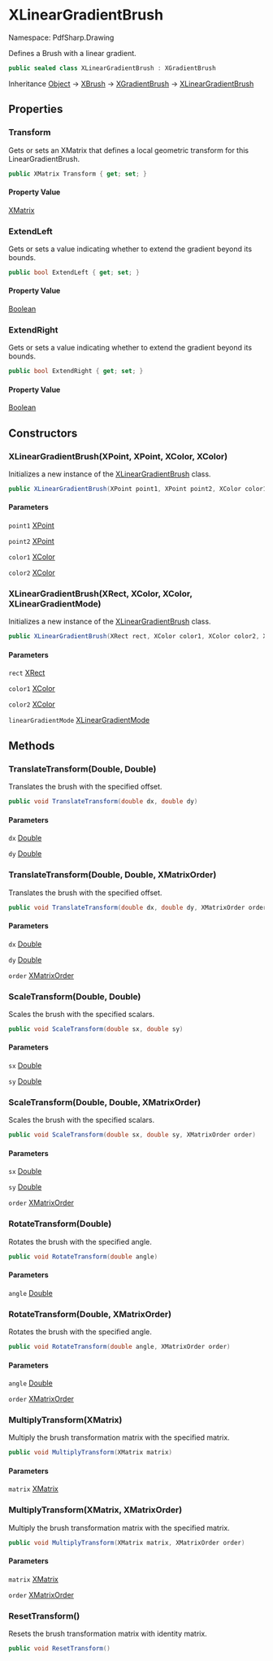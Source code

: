 # XLinearGradientBrush

Namespace: PdfSharp.Drawing

Defines a Brush with a linear gradient.

```csharp
public sealed class XLinearGradientBrush : XGradientBrush
```

Inheritance [Object](https://docs.microsoft.com/en-us/dotnet/api/system.object) → [XBrush](./pdfsharp.drawing.xbrush) → [XGradientBrush](./pdfsharp.drawing.xgradientbrush) → [XLinearGradientBrush](./pdfsharp.drawing.xlineargradientbrush)

## Properties

### **Transform**

Gets or sets an XMatrix that defines a local geometric transform for this LinearGradientBrush.

```csharp
public XMatrix Transform { get; set; }
```

#### Property Value

[XMatrix](./pdfsharp.drawing.xmatrix)<br>

### **ExtendLeft**

Gets or sets a value indicating whether to extend the gradient beyond its bounds.

```csharp
public bool ExtendLeft { get; set; }
```

#### Property Value

[Boolean](https://docs.microsoft.com/en-us/dotnet/api/system.boolean)<br>

### **ExtendRight**

Gets or sets a value indicating whether to extend the gradient beyond its bounds.

```csharp
public bool ExtendRight { get; set; }
```

#### Property Value

[Boolean](https://docs.microsoft.com/en-us/dotnet/api/system.boolean)<br>

## Constructors

### **XLinearGradientBrush(XPoint, XPoint, XColor, XColor)**

Initializes a new instance of the [XLinearGradientBrush](./pdfsharp.drawing.xlineargradientbrush) class.

```csharp
public XLinearGradientBrush(XPoint point1, XPoint point2, XColor color1, XColor color2)
```

#### Parameters

`point1` [XPoint](./pdfsharp.drawing.xpoint)<br>

`point2` [XPoint](./pdfsharp.drawing.xpoint)<br>

`color1` [XColor](./pdfsharp.drawing.xcolor)<br>

`color2` [XColor](./pdfsharp.drawing.xcolor)<br>

### **XLinearGradientBrush(XRect, XColor, XColor, XLinearGradientMode)**

Initializes a new instance of the [XLinearGradientBrush](./pdfsharp.drawing.xlineargradientbrush) class.

```csharp
public XLinearGradientBrush(XRect rect, XColor color1, XColor color2, XLinearGradientMode linearGradientMode)
```

#### Parameters

`rect` [XRect](./pdfsharp.drawing.xrect)<br>

`color1` [XColor](./pdfsharp.drawing.xcolor)<br>

`color2` [XColor](./pdfsharp.drawing.xcolor)<br>

`linearGradientMode` [XLinearGradientMode](./pdfsharp.drawing.xlineargradientmode)<br>

## Methods

### **TranslateTransform(Double, Double)**

Translates the brush with the specified offset.

```csharp
public void TranslateTransform(double dx, double dy)
```

#### Parameters

`dx` [Double](https://docs.microsoft.com/en-us/dotnet/api/system.double)<br>

`dy` [Double](https://docs.microsoft.com/en-us/dotnet/api/system.double)<br>

### **TranslateTransform(Double, Double, XMatrixOrder)**

Translates the brush with the specified offset.

```csharp
public void TranslateTransform(double dx, double dy, XMatrixOrder order)
```

#### Parameters

`dx` [Double](https://docs.microsoft.com/en-us/dotnet/api/system.double)<br>

`dy` [Double](https://docs.microsoft.com/en-us/dotnet/api/system.double)<br>

`order` [XMatrixOrder](./pdfsharp.drawing.xmatrixorder)<br>

### **ScaleTransform(Double, Double)**

Scales the brush with the specified scalars.

```csharp
public void ScaleTransform(double sx, double sy)
```

#### Parameters

`sx` [Double](https://docs.microsoft.com/en-us/dotnet/api/system.double)<br>

`sy` [Double](https://docs.microsoft.com/en-us/dotnet/api/system.double)<br>

### **ScaleTransform(Double, Double, XMatrixOrder)**

Scales the brush with the specified scalars.

```csharp
public void ScaleTransform(double sx, double sy, XMatrixOrder order)
```

#### Parameters

`sx` [Double](https://docs.microsoft.com/en-us/dotnet/api/system.double)<br>

`sy` [Double](https://docs.microsoft.com/en-us/dotnet/api/system.double)<br>

`order` [XMatrixOrder](./pdfsharp.drawing.xmatrixorder)<br>

### **RotateTransform(Double)**

Rotates the brush with the specified angle.

```csharp
public void RotateTransform(double angle)
```

#### Parameters

`angle` [Double](https://docs.microsoft.com/en-us/dotnet/api/system.double)<br>

### **RotateTransform(Double, XMatrixOrder)**

Rotates the brush with the specified angle.

```csharp
public void RotateTransform(double angle, XMatrixOrder order)
```

#### Parameters

`angle` [Double](https://docs.microsoft.com/en-us/dotnet/api/system.double)<br>

`order` [XMatrixOrder](./pdfsharp.drawing.xmatrixorder)<br>

### **MultiplyTransform(XMatrix)**

Multiply the brush transformation matrix with the specified matrix.

```csharp
public void MultiplyTransform(XMatrix matrix)
```

#### Parameters

`matrix` [XMatrix](./pdfsharp.drawing.xmatrix)<br>

### **MultiplyTransform(XMatrix, XMatrixOrder)**

Multiply the brush transformation matrix with the specified matrix.

```csharp
public void MultiplyTransform(XMatrix matrix, XMatrixOrder order)
```

#### Parameters

`matrix` [XMatrix](./pdfsharp.drawing.xmatrix)<br>

`order` [XMatrixOrder](./pdfsharp.drawing.xmatrixorder)<br>

### **ResetTransform()**

Resets the brush transformation matrix with identity matrix.

```csharp
public void ResetTransform()
```
